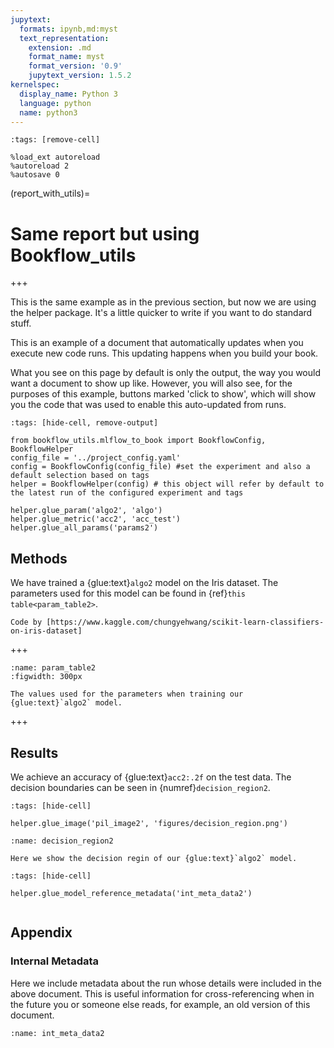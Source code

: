```yaml
---
jupytext:
  formats: ipynb,md:myst
  text_representation:
    extension: .md
    format_name: myst
    format_version: '0.9'
    jupytext_version: 1.5.2
kernelspec:
  display_name: Python 3
  language: python
  name: python3
---
```


```{code-cell} ipython3
:tags: [remove-cell]

%load_ext autoreload
%autoreload 2
%autosave 0
```

(report_with_utils)=
# Same report but using Bookflow_utils

+++

This is the same example as in the previous section, but now we are using the helper package. It's a little quicker to write if you want to do standard stuff. 

This is an example of a document that automatically updates when you execute new code runs. This updating happens when you build your book. 

What you see on this page by default is only the output, the way you would want a document to show up like. However, you will also see, for the purposes of this example, buttons marked 'click to show', which will show you the code that was used to enable this auto-updated from runs.

```{code-cell} ipython3
:tags: [hide-cell, remove-output]

from bookflow_utils.mlflow_to_book import BookflowConfig, BookflowHelper
config_file = '../project_config.yaml'
config = BookflowConfig(config_file) #set the experiment and also a default selection based on tags
helper = BookflowHelper(config) # this object will refer by default to the latest run of the configured experiment and tags

helper.glue_param('algo2', 'algo')
helper.glue_metric('acc2', 'acc_test')
helper.glue_all_params('params2')
```

## Methods
We have trained a {glue:text}`algo2` model on the Iris dataset. The parameters used for this model can be found in {ref}`this table<param_table2>`.

```{margin}
Code by [https://www.kaggle.com/chungyehwang/scikit-learn-classifiers-on-iris-dataset]
```

+++

```{glue:figure} params2
:name: param_table2
:figwidth: 300px

The values used for the parameters when training our {glue:text}`algo2` model.
```

+++

## Results
We achieve an accuracy of {glue:text}`acc2:.2f` on the test data. The decision boundaries can be seen in {numref}`decision_region2`.

```{code-cell} ipython3
:tags: [hide-cell]

helper.glue_image('pil_image2', 'figures/decision_region.png')
```

```{glue:figure} pil_image2
:name: decision_region2

Here we show the decision regin of our {glue:text}`algo2` model.
```

```{code-cell} ipython3
:tags: [hide-cell]

helper.glue_model_reference_metadata('int_meta_data2')
```

```{code-cell} ipython3

```

## Appendix
### Internal Metadata

Here we include metadata about the run whose details were included in the above document. This is useful information for cross-referencing when in the future you or someone else reads, for example, an old version of this document.

```{glue:figure} int_meta_data2
:name: int_meta_data2
```
